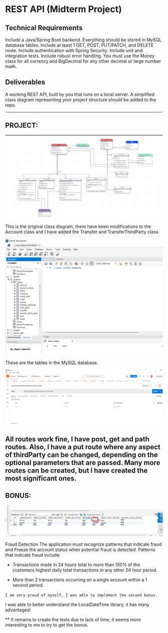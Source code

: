# REST API (Midterm Project)
## Technical Requirements
Include a Java/Spring Boot backend.
Everything should be stored in MySQL database tables.
Include at least 1 GET, POST, PUT/PATCH, and DELETE route.
Include authentication with Spring Security.
Include unit and integration tests.
Include robust error handling.
You must use the Money class for all currency and BigDecimal for any other decimal or large number math.
## Deliverables
A working REST API, built by you that runs on a local server.
A simplified class diagram representing your project structure should be added to the repo.

---
## PROJECT:
![img.png](img.png)

This is the original class diagram, there have been modifications to the Account class and 
I have added the Transfer and TransferThirdParty class.

![img_1.png](img_1.png)

These are the tables in the MySQL database.

![img_2.png](img_2.png)

All routes work fine, I have post, get and path routes.
Also, I have a put route where any aspect of thirdParty can be changed, depending on the optional parameters that are passed.
Many more routes can be created, but I have created the most significant ones.
---
## BONUS:
![img_3.png](img_3.png)


Fraud Detection
The application must recognize patterns that indicate fraud and Freeze the account status when potential fraud is detected.
Patterns that indicate fraud include:

- Transactions made in 24 hours total to more than 150% of the customers highest daily total transactions in any other 24 hour period.

- More than 2 transactions occurring on a single account within a 1 second period.


`I am very proud of myself, I was able to implement the second bonus.`

I was able to better understand the LocalDateTime library, it has many advantages!

** It remains to create the tests due to lack of time, it seems more interesting to me to try to get the bonus.
